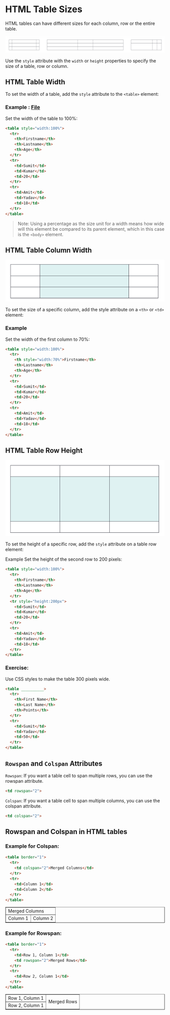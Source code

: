 # HTML Table Sizes
HTML tables can have different sizes for each column, row or the entire table.

![Alt text](image-9.png)

Use the `style` attribute with the `width` or `height` properties to specify the size of a table, row or column.

## HTML Table Width
To set the width of a table, add the `style` attribute to the `<table>` element:

### Example : [File](table_size.html)
Set the width of the table to 100%:
```html
<table style="width:100%">
  <tr>
    <th>Firstname</th>
    <th>Lastname</th>
    <th>Age</th>
  </tr>
  <tr>
    <td>Sumit</td>
    <td>Kumar</td>
    <td>20</td>
  </tr>
  <tr>
    <td>Amit</td>
    <td>Yadav</td>
    <td>18</td>
  </tr>
</table>
```

> Note: Using a percentage as the size unit for a width means how wide will this element be compared to its parent element, which in this case is the `<body>` element.

## HTML Table Column Width
 	 	 
![Alt text](image-10.png)
 	 	 
To set the size of a specific column, add the style attribute on a `<th>` or `<td>` element:

### Example
Set the width of the first column to 70%:
```html
<table style="width:100%">
  <tr>
    <th style="width:70%">Firstname</th>
    <th>Lastname</th>
    <th>Age</th>
  </tr>
  <tr>
    <td>Sumit</td>
    <td>Kumar</td>
    <td>20</td>
  </tr>
  <tr>
    <td>Amit</td>
    <td>Yadav</td>
    <td>18</td>
  </tr>
</table>
```
## HTML Table Row Height
 	 	 
![Alt text](image-11.png)
 	 	 
To set the height of a specific row, add the `style` attribute on a table row element:

Example
Set the height of the second row to 200 pixels:
```html
<table style="width:100%">
  <tr>
    <th>Firstname</th>
    <th>Lastname</th>
    <th>Age</th>
  </tr>
  <tr style="height:200px">
    <td>Sumit</td>
    <td>Kumar</td>
    <td>20</td>
  </tr>
  <tr>
    <td>Amit</td>
    <td>Yadav</td>
    <td>18</td>
  </tr>
</table>
```

### Exercise:
Use CSS styles to make the table 300 pixels wide.
```html
<table __________>
  <tr>
    <th>First Name</th>
    <th>Last Name</th>
    <th>Points</th>
  </tr>
  <tr>
    <td>Sumit</td>
    <td>Yadav</td>
    <td>50</td>
  </tr>
</table>
```


## `Rowspan` and `Colspan` Attributes

`Rowspan`: If you want a table cell to span multiple rows, you can use the rowspan attribute.
```html
<td rowspan="2">
```
`Colspan`: If you want a table cell to span multiple columns, you can use the colspan attribute.
```html
<td colspan="2">
```

## Rowspan and Colspan in HTML tables

### Example for Colspan:
```html
<table border="1">
  <tr>
    <td colspan="2">Merged Columns</td>
  </tr>
  <tr>
    <td>Column 1</td>
    <td>Column 2</td>
  </tr>
</table>
```

<table border="1">
  <tr>
    <td colspan="2">Merged Columns</td>
  </tr>
  <tr>
    <td>Column 1</td>
    <td>Column 2</td>
  </tr>
</table>


### Example for Rowspan:
```html
<table border="1">
  <tr>
    <td>Row 1, Column 1</td>
    <td rowspan="2">Merged Rows</td>
  </tr>
  <tr>
    <td>Row 2, Column 1</td>
  </tr>
</table>
```
<table border="1">
  <tr>
    <td>Row 1, Column 1</td>
    <td rowspan="2">Merged Rows</td>
  </tr>
  <tr>
    <td>Row 2, Column 1</td>
  </tr>
</table>